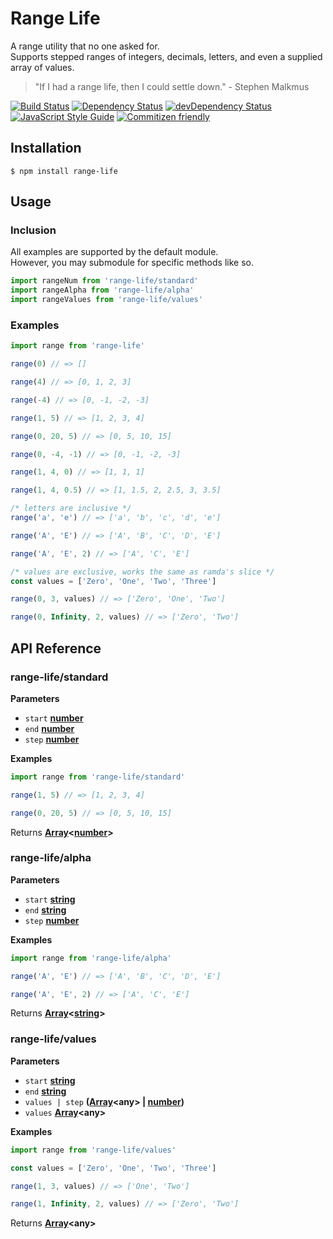 # Range Life
A range utility that no one asked for.  
Supports stepped ranges of integers, decimals, letters, and even a supplied array of values.
> "If I had a range life, then I could settle down." - Stephen Malkmus  

[![Build Status](https://travis-ci.org/rongierlach/range-life.svg?branch=master)](https://travis-ci.org/rongierlach/range-life) [![Dependency Status](https://david-dm.org/rongierlach/range-life.svg)](https://david-dm.org/rongierlach/range-life) [![devDependency Status](https://david-dm.org/rongierlach/range-life/dev-status.svg)](https://david-dm.org/rongierlach/range-life#info=devDependencies) [![JavaScript Style Guide](https://img.shields.io/badge/code_style-standard-brightgreen.svg)](https://standardjs.com) [![Commitizen friendly](https://img.shields.io/badge/commitizen-friendly-brightgreen.svg)](http://commitizen.github.io/cz-cli/)

## Installation
`$ npm install range-life`

## Usage

### Inclusion
All examples are supported by the default module.  
However, you may submodule for specific methods like so.
```javascript
import rangeNum from 'range-life/standard'
import rangeAlpha from 'range-life/alpha'
import rangeValues from 'range-life/values'
```
### Examples
```javascript
import range from 'range-life'

range(0) // => []

range(4) // => [0, 1, 2, 3]

range(-4) // => [0, -1, -2, -3]

range(1, 5) // => [1, 2, 3, 4]

range(0, 20, 5) // => [0, 5, 10, 15]

range(0, -4, -1) // => [0, -1, -2, -3]

range(1, 4, 0) // => [1, 1, 1]

range(1, 4, 0.5) // => [1, 1.5, 2, 2.5, 3, 3.5]

/* letters are inclusive */
range('a', 'e') // => ['a', 'b', 'c', 'd', 'e']

range('A', 'E') // => ['A', 'B', 'C', 'D', 'E']

range('A', 'E', 2) // => ['A', 'C', 'E']

/* values are exclusive, works the same as ramda's slice */
const values = ['Zero', 'One', 'Two', 'Three']

range(0, 3, values) // => ['Zero', 'One', 'Two']

range(0, Infinity, 2, values) // => ['Zero', 'Two']
```

## API Reference

### range-life/standard

**Parameters**

-   `start` **[number](https://developer.mozilla.org/en-US/docs/Web/JavaScript/Reference/Global_Objects/Number)**
-   `end` **[number](https://developer.mozilla.org/en-US/docs/Web/JavaScript/Reference/Global_Objects/Number)**
-   `step` **[number](https://developer.mozilla.org/en-US/docs/Web/JavaScript/Reference/Global_Objects/Number)**

**Examples**

```javascript
import range from 'range-life/standard'

range(1, 5) // => [1, 2, 3, 4]

range(0, 20, 5) // => [0, 5, 10, 15]
```

Returns **[Array](https://developer.mozilla.org/en-US/docs/Web/JavaScript/Reference/Global_Objects/Array)&lt;[number](https://developer.mozilla.org/en-US/docs/Web/JavaScript/Reference/Global_Objects/Number)&gt;**

### range-life/alpha

**Parameters**

-   `start` **[string](https://developer.mozilla.org/en-US/docs/Web/JavaScript/Reference/Global_Objects/String)**
-   `end` **[string](https://developer.mozilla.org/en-US/docs/Web/JavaScript/Reference/Global_Objects/String)**
-   `step` **[number](https://developer.mozilla.org/en-US/docs/Web/JavaScript/Reference/Global_Objects/Number)**

**Examples**

```javascript
import range from 'range-life/alpha'

range('A', 'E') // => ['A', 'B', 'C', 'D', 'E']

range('A', 'E', 2) // => ['A', 'C', 'E']
```

Returns **[Array](https://developer.mozilla.org/en-US/docs/Web/JavaScript/Reference/Global_Objects/Array)&lt;[string](https://developer.mozilla.org/en-US/docs/Web/JavaScript/Reference/Global_Objects/String)&gt;**



### range-life/values

**Parameters**

-   `start` **[string](https://developer.mozilla.org/en-US/docs/Web/JavaScript/Reference/Global_Objects/String)**
-   `end` **[string](https://developer.mozilla.org/en-US/docs/Web/JavaScript/Reference/Global_Objects/String)**
-   `values | step` **([Array](https://developer.mozilla.org/en-US/docs/Web/JavaScript/Reference/Global_Objects/Array)&lt;any&gt; | [number](https://developer.mozilla.org/en-US/docs/Web/JavaScript/Reference/Global_Objects/Number))**
- `values` **[Array](https://developer.mozilla.org/en-US/docs/Web/JavaScript/Reference/Global_Objects/Array)&lt;any&gt;**

**Examples**

```javascript
import range from 'range-life/values'

const values = ['Zero', 'One', 'Two', 'Three']

range(1, 3, values) // => ['One', 'Two']

range(1, Infinity, 2, values) // => ['Zero', 'Two']
```

Returns **[Array](https://developer.mozilla.org/en-US/docs/Web/JavaScript/Reference/Global_Objects/Array)&lt;any&gt;**
